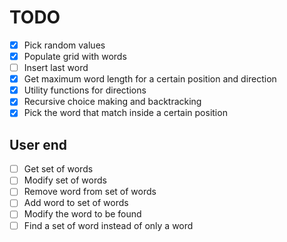 # TODO

-   [x] Pick random values
-   [x] Populate grid with words
-   [ ] Insert last word
-   [x] Get maximum word length for a certain position and direction
-   [x] Utility functions for directions
-   [x] Recursive choice making and backtracking
-   [x] Pick the word that match inside a certain position

## User end

-   [ ] Get set of words
-   [ ] Modify set of words
-   [ ] Remove word from set of words
-   [ ] Add word to set of words
-   [ ] Modify the word to be found
-   [ ] Find a set of word instead of only a word
